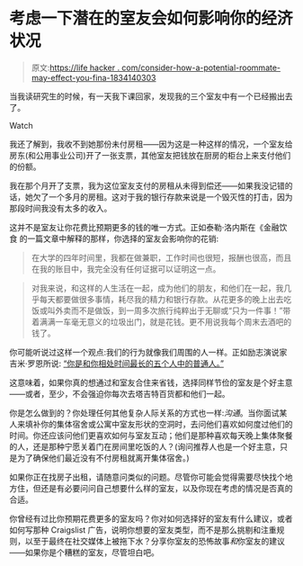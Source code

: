 # 考虑一下潜在的室友会如何影响你的经济状况

> 原文:[https://life hacker . com/consider-how-a-potential-roommate-may-effect-you-fina-1834140303](https://lifehacker.com/consider-how-a-potential-roommate-might-affect-you-fina-1834140303)

当我读研究生的时候，有一天我下课回家，发现我的三个室友中有一个已经搬出去了。

Watch

我还了解到，我收不到她那份未付房租——因为这是一种这样的情况，一个室友给房东(和公用事业公司)开了一张支票，其他室友把钱放在厨房的柜台上来支付他们的份额。

我在那个月开了支票，我为这位室友支付的房租从未得到偿还——如果我没记错的话，她欠了一个多月的房租。这对于我的银行存款来说是一个毁灭性的打击，因为那段时间我没有太多的收入。

这并不是室友让你花费比预期更多的钱的唯一方式。正如泰勒·洛内斯在《金融饮食 的一篇文章中解释的那样，你选择的室友会影响你的花销:

> 在大学的四年时间里，我都在做兼职，工作时间也很短，报酬也很高，而且在我的账目中，我完全没有任何证据可以证明这一点。

> 对我来说，和这样的人生活在一起，成为他们的朋友，和他们在一起，我几乎每天都要做很多事情，耗尽我的精力和银行存款。从花更多的晚上出去吃饭或叫外卖而不是做饭，到一周多次旅行纯粹出于无聊或“只为一件事！”带着满满一车毫无意义的垃圾出门，就是花钱。更不用说我每个周末去酒吧的钱了。

你可能听说过这样一个观点:我们的行为就像我们周围的人一样。正如励志演说家吉米·罗恩所说: [“你是和你相处时间最长的五个人中的普通人。”](https://lifehacker.com/you-re-the-average-of-the-five-people-you-spend-the-mo-5666322)

这意味着，如果你真的想通过和室友合住来省钱，选择同样节俭的室友是个好主意——或者，至少，不会强迫你每次去塔吉特百货都和他们一起。

你是怎么做到的？你处理任何其他复杂人际关系的方式也一样:*沟通*。当你面试某人来填补你的集体宿舍或公寓中室友形状的空洞时，去问他们喜欢如何度过他们的时间。你还应该问他们更喜欢如何与室友互动；他们是那种喜欢每天晚上集体聚餐的人，还是那种宁愿关着门在房间里吃饭的人？(询问推荐人也是一个好主意，只是为了确保他们最近没有不付房租就离开集体宿舍。)

如果你正在找房子出租，请随意问类似的问题。尽管你可能会觉得需要尽快找个地方住，但还是有必要问问自己想要什么样的室友，以及你现在考虑的情况是否真的合适。

你曾经有过比你预期花费更多的室友吗？你对如何选择好的室友有什么建议，或者如何写那种 Craigslist 广告，说明你想要的室友类型，而不是那么挑剔和注重规则，以至于最终在社交媒体上被拖下水？分享你室友的恐怖故事*和*你室友的建议——如果你是个糟糕的室友，尽管坦白吧。